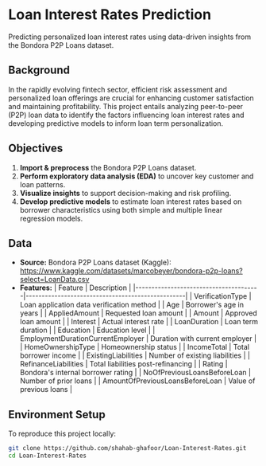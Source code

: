 # Loan Interest Rates Prediction

Predicting personalized loan interest rates using data-driven insights from the Bondora P2P Loans dataset.


## Background

In the rapidly evolving fintech sector, efficient risk assessment and personalized loan offerings are crucial for enhancing customer satisfaction and maintaining profitability. This project entails analyzing peer-to-peer (P2P) loan data to identify the factors influencing loan interest rates and developing predictive models to inform loan term personalization.


## Objectives

1. **Import & preprocess** the Bondora P2P Loans dataset.
2. **Perform exploratory data analysis (EDA)** to uncover key customer and loan patterns.
3. **Visualize insights** to support decision-making and risk profiling.
4. **Develop predictive models** to estimate loan interest rates based on borrower characteristics using both simple and multiple linear regression models.


## Data

- **Source:** Bondora P2P Loans dataset (Kaggle): https://www.kaggle.com/datasets/marcobeyer/bondora-p2p-loans?select=LoanData.csv
- **Features:**
  | Feature                               | Description                                      |
  |---------------------------------------|--------------------------------------------------|
  | VerificationType                      | Loan application data verification method        |
  | Age                                   | Borrower's age in years                          |
  | AppliedAmount                         | Requested loan amount                            |
  | Amount                                | Approved loan amount                             |
  | Interest                              | Actual interest rate                             |
  | LoanDuration                          | Loan term duration                               |
  | Education                             | Education level                                  |
  | EmploymentDurationCurrentEmployer     | Duration with current employer                   |
  | HomeOwnershipType                     | Homeownership status                             |
  | IncomeTotal                           | Total borrower income                            |
  | ExistingLiabilities                   | Number of existing liabilities                   |
  | RefinanceLiabilities                  | Total liabilities post-refinancing               |
  | Rating                                | Bondora's internal borrower rating               |
  | NoOfPreviousLoansBeforeLoan           | Number of prior loans                            |
  | AmountOfPreviousLoansBeforeLoan       | Value of previous loans                          |


## Environment Setup

To reproduce this project locally:

```bash
git clone https://github.com/shahab-ghafoor/Loan-Interest-Rates.git
cd Loan-Interest-Rates
